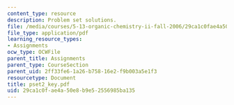 ```yaml
---
content_type: resource
description: Problem set solutions.
file: /media/courses/5-13-organic-chemistry-ii-fall-2006/29ca1c0fae4a50e8b9e52556985ba135_pset2_key.pdf
file_type: application/pdf
learning_resource_types:
- Assignments
ocw_type: OCWFile
parent_title: Assignments
parent_type: CourseSection
parent_uid: 2ff33fe6-1a26-b758-16e2-f9b003a5e1f3
resourcetype: Document
title: pset2_key.pdf
uid: 29ca1c0f-ae4a-50e8-b9e5-2556985ba135
---
```

